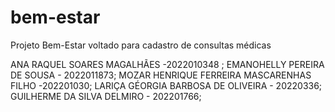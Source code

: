 # bem-estar
Projeto Bem-Estar voltado para cadastro de consultas médicas

ANA RAQUEL SOARES MAGALHÃES -2022010348 ;
EMANOHELLY PEREIRA DE SOUSA - 2022011873;
MOZAR HENRIQUE FERREIRA MASCARENHAS FILHO -202201030;
LARIÇA GÉORGIA BARBOSA DE OLIVEIRA - 20220336;
GUILHERME DA SILVA DELMIRO - 202201766;
